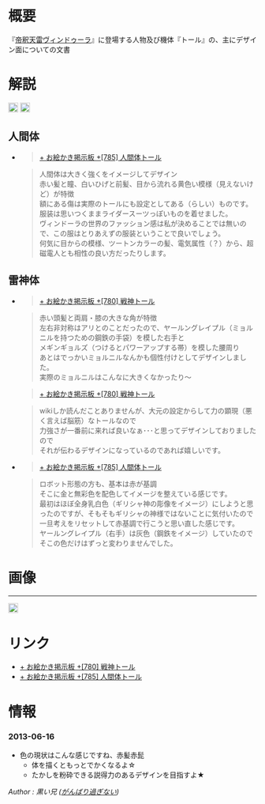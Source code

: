 概要
======================================================================================

『<a href="/_note/original/user04-3">帝釈天雷ヴィンドゥーラ</a>』に登場する人物及び機体『トール』の、主にデザイン面についての文書


解説
======================================================================================

<a href="https://get.google.com/albumarchive/115069798956937902080/album/AF1QipOxUrgus81yIIXCENr1bqLif5WokFAZkzf5Hw-8/AF1QipOiQHJXKYcLO1Euo3vUjfge6bv3YMHv5waB1At2"><img style="padding: 1px; border: 1px solid rgb(204, 204, 204); border-image: none;" src="https://lh3.googleusercontent.com/HQuPIFGq61KnLFuCLsf-f_BUY_EGHk6kmaa5gOpPQAvlNtuAftOy27dmTT2tkupEOk_FUWxZJdsbsSlwMw=s288"></a>
<a href="https://get.google.com/albumarchive/115069798956937902080/album/AF1QipOxUrgus81yIIXCENr1bqLif5WokFAZkzf5Hw-8/AF1QipMisPLDmxb_IitpqIe4IG8X1U2y49TLeRXlXHKu"><img style="padding: 1px; border: 1px solid rgb(204, 204, 204); border-image: none;" src="https://lh3.googleusercontent.com/iXyTpfuWsUaUhA9uUC7FbHcN5ZYHhP96TUAoollq08Us6MStJdkVz_a2zqBfYip8xN5slDzOtvIfYcejAQ=s288"></a>

人間体
-------------------------------------------

*	>[+ お絵かき掲示板 +[785] 人間体トール](http://www14.oekakibbs.com/bbs/blackbros/oekakibbs.cgi?mode=res_msg&amp;resno=785)

	> 人間体は大きく強くをイメージしてデザイン  
	> 赤い髪と瞳、白いひげと前髪、目から流れる黄色い模様（見えないけど）が特徴  
	> 額にある傷は実際のトールにも設定としてある（らしい）ものです。  
	> 服装は思いつくままライダースーツっぽいものを着せました。  
	> ヴィンドーラの世界のファッション感は私が決めることでは無いので、この服はとりあえずの服装ということで良いでしょう。  
	> 何気に目からの模様、ツートンカラーの髪、電気属性（？）から、超磁電人とも相性の良い方だったりします。  



雷神体
-------------------------------------------


*	> [+ お絵かき掲示板 +[780] 戦神トール](http://www14.oekakibbs.com/bbs/blackbros/oekakibbs.cgi?mode=res_msg&amp;resno=780)

	> 赤い頭髪と両肩・膝の大きな角が特徴  
	> 左右非対称はアリとのことだったので、ヤールングレイプル（ミョルニルを持つための鋼鉄の手袋）を模した右手と  
	> メギンギョルズ（つけるとパワーアップする帯）を模した腰周り  
	> あとはでっかいミョルニルなんかも個性付けとしてデザインしました。  
	> 実際のミョルニルはこんなに大きくなかったり～  

	> [+ お絵かき掲示板 +[780] 戦神トール](http://www14.oekakibbs.com/bbs/blackbros/oekakibbs.cgi?mode=res_msg&amp;resno=780)

	> wikiしか読んだことありませんが、大元の設定からして力の顕現（悪く言えば脳筋）なトールなので  
	> 力強さが一番前に来れば良いなぁ･･･と思ってデザインしておりましたので  
	> それが伝わるデザインになっているのであれば嬉しいです。  

*	> [+ お絵かき掲示板 +[785] 人間体トール](http://www14.oekakibbs.com/bbs/blackbros/oekakibbs.cgi?mode=res_msg&amp;resno=785)

	> ロボット形態の方も、基本は赤が基調  
	> そこに金と無彩色を配色してイメージを整えている感じです。  
	> 最初はほぼ全身乳白色（ギリシャ神の彫像をイメージ）にしようと思ったのですが、そもそもギリシャの神様ではないことに気付いたので  
	> 一旦考えをリセットして赤基調で行こうと思い直した感じです。  
	> ヤールングレイプル（右手）は灰色（鋼鉄をイメージ）していたので  
	> そこの色だけはずっと変わりませんでした。  


画像
======================================================================================

---
<a href="https://get.google.com/albumarchive/115069798956937902080/album/AF1QipOxUrgus81yIIXCENr1bqLif5WokFAZkzf5Hw-8/AF1QipNsUAhGmDQpTEH3bMU3YQTmhwE_X2m8dqDBDmWx"><img style="padding: 1px; border: 1px solid rgb(204, 204, 204); border-image: none;" src="https://lh3.googleusercontent.com/OIi5tqAXoGO1If_oJ1VxTpd9IQBeKlWY94g2XxQFA_7l8fKyJb4kceJFeL3t4y4rrjmSAQoCN-KLOT8lfg=s144"></a>



リンク
======================================================================================

* <a href="http://www14.oekakibbs.com/bbs/blackbros/oekakibbs.cgi?mode=res_msg&amp;resno=780">+ お絵かき掲示板 +[780] 戦神トール</a>
* <a href="http://www14.oekakibbs.com/bbs/blackbros/oekakibbs.cgi?mode=res_msg&amp;resno=785">+ お絵かき掲示板 +[785] 人間体トール</a>



情報
======================================================================================

### 2013-06-16

* 色の現状はこんな感じですね、赤髪赤髭
	* 体を描くともっとでかくなるよ☆
	* たかしを粉砕できる説得力のあるデザインを目指すよ★


<footer id="ARTICLEFOOTER">
<address>
Author : 黒い兄
(<a href="http://homepage2.nifty.com/blackbros/">がんばり過ぎない</a>)
</address>
</footer>